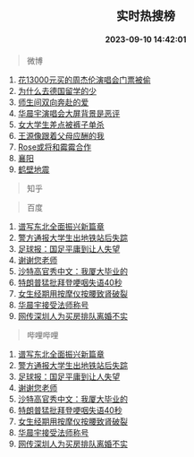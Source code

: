 <div align="center"><h2>实时热搜榜</h2><h4>2023-09-10 14:42:01</h4></div>

> 微博  

1. [花13000元买的周杰伦演唱会门票被偷](https://s.weibo.com/weibo?q=%23%E8%8A%B113000%E5%85%83%E4%B9%B0%E7%9A%84%E5%91%A8%E6%9D%B0%E4%BC%A6%E6%BC%94%E5%94%B1%E4%BC%9A%E9%97%A8%E7%A5%A8%E8%A2%AB%E5%81%B7%23&t=31&band_rank=1&Refer=top)<br />
2. [为什么去德国留学的少](https://s.weibo.com/weibo?q=%E4%B8%BA%E4%BB%80%E4%B9%88%E5%8E%BB%E5%BE%B7%E5%9B%BD%E7%95%99%E5%AD%A6%E7%9A%84%E5%B0%91&t=31&band_rank=2&Refer=top)<br />
3. [师生间双向奔赴的爱](https://s.weibo.com/weibo?q=%23%E5%B8%88%E7%94%9F%E9%97%B4%E5%8F%8C%E5%90%91%E5%A5%94%E8%B5%B4%E7%9A%84%E7%88%B1%23&t=31&band_rank=3&Refer=top)<br />
4. [华晨宇演唱会大屏背景是恶评](https://s.weibo.com/weibo?q=%23%E5%8D%8E%E6%99%A8%E5%AE%87%E6%BC%94%E5%94%B1%E4%BC%9A%E5%A4%A7%E5%B1%8F%E8%83%8C%E6%99%AF%E6%98%AF%E6%81%B6%E8%AF%84%23&t=31&band_rank=4&Refer=top)<br />
5. [女大学生差点被裤子单杀](https://s.weibo.com/weibo?q=%23%E5%A5%B3%E5%A4%A7%E5%AD%A6%E7%94%9F%E5%B7%AE%E7%82%B9%E8%A2%AB%E8%A3%A4%E5%AD%90%E5%8D%95%E6%9D%80%23&t=31&band_rank=5&Refer=top)<br />
6. [王源像跟着父母应酬的我](https://s.weibo.com/weibo?q=%E7%8E%8B%E6%BA%90%E5%83%8F%E8%B7%9F%E7%9D%80%E7%88%B6%E6%AF%8D%E5%BA%94%E9%85%AC%E7%9A%84%E6%88%91&t=31&band_rank=6&Refer=top)<br />
7. [Rose或将和霉霉合作](https://s.weibo.com/weibo?q=%23Rose%E6%88%96%E5%B0%86%E5%92%8C%E9%9C%89%E9%9C%89%E5%90%88%E4%BD%9C%23&t=31&band_rank=7&Refer=top)<br />
8. [襄阳](https://s.weibo.com/weibo?q=%E8%A5%84%E9%98%B3&t=31&band_rank=8&Refer=top)<br />
9. [鹤壁地震](https://s.weibo.com/weibo?q=%E9%B9%A4%E5%A3%81%E5%9C%B0%E9%9C%87&t=31&band_rank=9&Refer=top)<br />

> 知乎  


> 百度  

1. [谱写东北全面振兴新篇章](https://www.baidu.com/s?wd=%E8%B0%B1%E5%86%99%E4%B8%9C%E5%8C%97%E5%85%A8%E9%9D%A2%E6%8C%AF%E5%85%B4%E6%96%B0%E7%AF%87%E7%AB%A0&sa=fyb_news&rsv_dl=fyb_news)<br />
2. [警方通报大学生出地铁站后失踪](https://www.baidu.com/s?wd=%E8%AD%A6%E6%96%B9%E9%80%9A%E6%8A%A5%E5%A4%A7%E5%AD%A6%E7%94%9F%E5%87%BA%E5%9C%B0%E9%93%81%E7%AB%99%E5%90%8E%E5%A4%B1%E8%B8%AA&sa=fyb_news&rsv_dl=fyb_news)<br />
3. [足球报：国足平庸到让人失望](https://www.baidu.com/s?wd=%E8%B6%B3%E7%90%83%E6%8A%A5%EF%BC%9A%E5%9B%BD%E8%B6%B3%E5%B9%B3%E5%BA%B8%E5%88%B0%E8%AE%A9%E4%BA%BA%E5%A4%B1%E6%9C%9B&sa=fyb_news&rsv_dl=fyb_news)<br />
4. [谢谢您老师](https://www.baidu.com/s?wd=%E8%B0%A2%E8%B0%A2%E6%82%A8%E8%80%81%E5%B8%88&sa=fyb_news&rsv_dl=fyb_news)<br />
5. [沙特高官秀中文：我厦大毕业的](https://www.baidu.com/s?wd=%E6%B2%99%E7%89%B9%E9%AB%98%E5%AE%98%E7%A7%80%E4%B8%AD%E6%96%87%EF%BC%9A%E6%88%91%E5%8E%A6%E5%A4%A7%E6%AF%95%E4%B8%9A%E7%9A%84&sa=fyb_news&rsv_dl=fyb_news)<br />
6. [特朗普猛批拜登哽咽失语40秒](https://www.baidu.com/s?wd=%E7%89%B9%E6%9C%97%E6%99%AE%E7%8C%9B%E6%89%B9%E6%8B%9C%E7%99%BB%E5%93%BD%E5%92%BD%E5%A4%B1%E8%AF%AD40%E7%A7%92&sa=fyb_news&rsv_dl=fyb_news)<br />
7. [女生经期用按摩仪按腰致肾破裂](https://www.baidu.com/s?wd=%E5%A5%B3%E7%94%9F%E7%BB%8F%E6%9C%9F%E7%94%A8%E6%8C%89%E6%91%A9%E4%BB%AA%E6%8C%89%E8%85%B0%E8%87%B4%E8%82%BE%E7%A0%B4%E8%A3%82&sa=fyb_news&rsv_dl=fyb_news)<br />
8. [华晨宇接受法师称号](https://www.baidu.com/s?wd=%E5%8D%8E%E6%99%A8%E5%AE%87%E6%8E%A5%E5%8F%97%E6%B3%95%E5%B8%88%E7%A7%B0%E5%8F%B7&sa=fyb_news&rsv_dl=fyb_news)<br />
9. [网传深圳人为买房排队离婚不实](https://www.baidu.com/s?wd=%E7%BD%91%E4%BC%A0%E6%B7%B1%E5%9C%B3%E4%BA%BA%E4%B8%BA%E4%B9%B0%E6%88%BF%E6%8E%92%E9%98%9F%E7%A6%BB%E5%A9%9A%E4%B8%8D%E5%AE%9E&sa=fyb_news&rsv_dl=fyb_news)<br />

> 哔哩哔哩  

1. [谱写东北全面振兴新篇章](https://www.baidu.com/s?wd=%E8%B0%B1%E5%86%99%E4%B8%9C%E5%8C%97%E5%85%A8%E9%9D%A2%E6%8C%AF%E5%85%B4%E6%96%B0%E7%AF%87%E7%AB%A0&sa=fyb_news&rsv_dl=fyb_news)<br />
2. [警方通报大学生出地铁站后失踪](https://www.baidu.com/s?wd=%E8%AD%A6%E6%96%B9%E9%80%9A%E6%8A%A5%E5%A4%A7%E5%AD%A6%E7%94%9F%E5%87%BA%E5%9C%B0%E9%93%81%E7%AB%99%E5%90%8E%E5%A4%B1%E8%B8%AA&sa=fyb_news&rsv_dl=fyb_news)<br />
3. [足球报：国足平庸到让人失望](https://www.baidu.com/s?wd=%E8%B6%B3%E7%90%83%E6%8A%A5%EF%BC%9A%E5%9B%BD%E8%B6%B3%E5%B9%B3%E5%BA%B8%E5%88%B0%E8%AE%A9%E4%BA%BA%E5%A4%B1%E6%9C%9B&sa=fyb_news&rsv_dl=fyb_news)<br />
4. [谢谢您老师](https://www.baidu.com/s?wd=%E8%B0%A2%E8%B0%A2%E6%82%A8%E8%80%81%E5%B8%88&sa=fyb_news&rsv_dl=fyb_news)<br />
5. [沙特高官秀中文：我厦大毕业的](https://www.baidu.com/s?wd=%E6%B2%99%E7%89%B9%E9%AB%98%E5%AE%98%E7%A7%80%E4%B8%AD%E6%96%87%EF%BC%9A%E6%88%91%E5%8E%A6%E5%A4%A7%E6%AF%95%E4%B8%9A%E7%9A%84&sa=fyb_news&rsv_dl=fyb_news)<br />
6. [特朗普猛批拜登哽咽失语40秒](https://www.baidu.com/s?wd=%E7%89%B9%E6%9C%97%E6%99%AE%E7%8C%9B%E6%89%B9%E6%8B%9C%E7%99%BB%E5%93%BD%E5%92%BD%E5%A4%B1%E8%AF%AD40%E7%A7%92&sa=fyb_news&rsv_dl=fyb_news)<br />
7. [女生经期用按摩仪按腰致肾破裂](https://www.baidu.com/s?wd=%E5%A5%B3%E7%94%9F%E7%BB%8F%E6%9C%9F%E7%94%A8%E6%8C%89%E6%91%A9%E4%BB%AA%E6%8C%89%E8%85%B0%E8%87%B4%E8%82%BE%E7%A0%B4%E8%A3%82&sa=fyb_news&rsv_dl=fyb_news)<br />
8. [华晨宇接受法师称号](https://www.baidu.com/s?wd=%E5%8D%8E%E6%99%A8%E5%AE%87%E6%8E%A5%E5%8F%97%E6%B3%95%E5%B8%88%E7%A7%B0%E5%8F%B7&sa=fyb_news&rsv_dl=fyb_news)<br />
9. [网传深圳人为买房排队离婚不实](https://www.baidu.com/s?wd=%E7%BD%91%E4%BC%A0%E6%B7%B1%E5%9C%B3%E4%BA%BA%E4%B8%BA%E4%B9%B0%E6%88%BF%E6%8E%92%E9%98%9F%E7%A6%BB%E5%A9%9A%E4%B8%8D%E5%AE%9E&sa=fyb_news&rsv_dl=fyb_news)<br />
